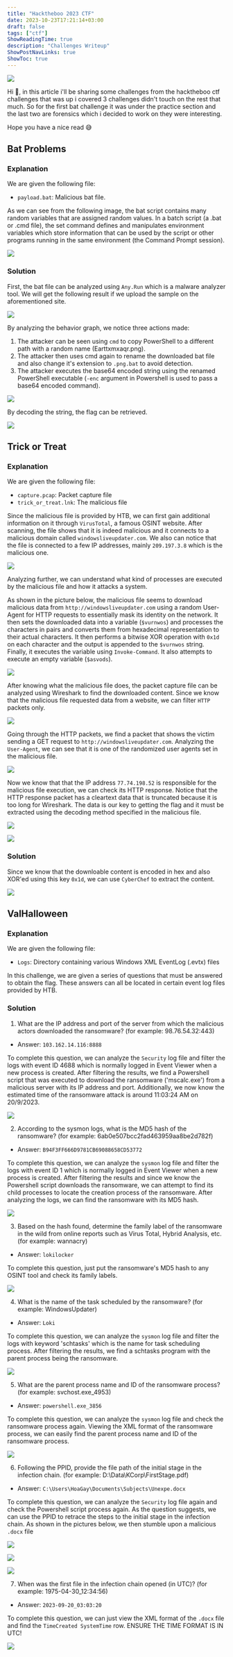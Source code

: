```yaml
---
title: "Hacktheboo 2023 CTF"
date: 2023-10-23T17:21:14+03:00
draft: false
tags: ["ctf"]
ShowReadingTime: true
description: "Challenges Writeup"
ShowPostNavLinks: true
ShowToc: true
---
```


![](https://i.imgur.com/GMsEYt3.png)

Hi 👋, in this article i'll be sharing some challenges from the hacktheboo ctf challenges that was up i covered 3 challenges didn't touch on the rest that much. So for the first bat challenge it was under the practice section and the last two are forensics which i decided to work on they were interesting. 

Hope you have a nice read 😅


## Bat Problems

### Explanation
We are given the following file:
* `payload.bat`: Malicious bat file.

As we can see from the following image, the bat script contains many random variables that are assigned random values. In a batch script (a .bat or .cmd file), the set command defines and manipulates environment variables which store information that can be used by the script or other programs running in the same environment (the Command Prompt session).

![](https://i.imgur.com/6Ila1bK.png)

### Solution

First, the bat file can be analyzed using `Any.Run` which is a malware analyzer tool.
We will get the following result if we upload the sample on the aforementioned site.

![](https://i.imgur.com/qHgSgit.png)

By analyzing the behavior graph, we notice three actions made:
1. The attacker can be seen using `cmd` to copy PowerShell to a different path with a random name (Earttxmxaqr.png). 
1. The attacker then uses cmd again to rename the downloaded bat file and also change it's extension to `.png.bat` to avoid detection.
1. The attacker executes the base64 encoded string using the renamed PowerShell executable (`-enc` argument in Powershell is used to pass a base64 encoded command).

![](https://i.imgur.com/TnYjjwM.png)

By decoding the string, the flag can be retrieved.

![](https://i.imgur.com/yXGbDwO.png)

## Trick or Treat

### Explanation
We are given the following file:
* `capture.pcap`: Packet capture file
* `trick_or_treat.lnk`: The malicious file

Since the malicious file is provided by HTB, we can first gain additional information on it through `VirusTotal`, a famous OSINT website. After scanning, the file shows that it is indeed malicious and it connects to a malicious domain called `windowsliveupdater.com`. We also can notice that the file is connected to a few IP addresses, mainly `209.197.3.8` which is the malicious one.

![](https://i.imgur.com/2D3e9x9.png)

Analyzing further, we can understand what kind of processes are executed by the malicious file and how it attacks a system.

As shown in the picture below, the malicious file seems to download malicious data from `http://windowsliveupdater.com` using a random User-Agent for HTTP requests to essentially mask its identity on the network. It then sets the downloaded data into a variable (`$vurnwos`) and processes the characters in pairs and converts them from hexadecimal representation to their actual characters. It then performs a bitwise XOR operation with `0x1d` on each character and the output is appended to the `$vurnwos` string. Finally, it executes the variable using `Invoke-Command`. It also attempts to execute an empty variable (`$asvods`).

![](https://i.imgur.com/CCvPfrn.png)

After knowing what the malicious file does, the packet capture file can be analyzed using Wireshark to find the downloaded content. Since we know that the malicious file requested data from a website, we can filter `HTTP` packets only.

![](https://github.com/warlocksmurf/hacktheboo2023-ctf/raw/main/images/ctf4.png)

Going through the HTTP packets, we find a packet that shows the victim sending a GET request to `http://windowsliveupdater.com`. Analyzing the `User-Agent`, we can see that it is one of the randomized user agents set in the malicious file.

![](https://github.com/warlocksmurf/hacktheboo2023-ctf/raw/main/images/ctf5.png)

Now we know that that the IP address `77.74.198.52` is responsible for the malicious file execution, we can check its HTTP response. Notice that the HTTP response packet has a cleartext data that is truncated because it is too long for Wireshark. The data is our key to getting the flag and it must be extracted using the decoding method specified in the malicious file.

![](https://github.com/warlocksmurf/hacktheboo2023-ctf/raw/main/images/ctf6.png)

![](https://i.imgur.com/DcWJVAU.png)


### Solution
Since we know that the downloable content is encoded in hex and also XOR'ed using this key `0x1d`, we can use `CyberChef` to extract the content.

![](https://i.imgur.com/kk8AUa1.png)

## ValHalloween 

### Explanation
We are given the following file:
* `Logs`: Directory containing various Windows XML EventLog (.evtx) files

In this challenge, we are given a series of questions that must be answered to obtain the flag. These answers can all be located in certain event log files provided by HTB.

### Solution
1. What are the IP address and port of the server from which the malicious actors downloaded the ransomware? (for example: 98.76.54.32:443)
* Answer: `103.162.14.116:8888`

To complete this question, we can analyze the `Security` log file and filter the logs with event ID 4688 which is normally logged in Event Viewer when a new process is created. After filtering the results, we find a Powershell script that was executed to download the ransomware ('mscalc.exe') from a malicious server with its IP address and port. Additionally, we now know the estimated time of the ransomware attack is around 11:03:24 AM on 20/9/2023.

![](https://github.com/warlocksmurf/hacktheboo2023-ctf/raw/main/images/win2.png)

2. According to the sysmon logs, what is the MD5 hash of the ransomware? (for example: 6ab0e507bcc2fad463959aa8be2d782f)
* Answer: `B94F3FF666D9781CB69088658CD53772`

To complete this question, we can analyze the `sysmon` log file and filter the logs with event ID 1 which is normally logged in Event Viewer when a new process is created. After filtering the results and since we know the Powershell script downloads the ransomware, we can attempt to find its child processes to locate the creation process of the ransomware. After analyzing the logs, we can find the ransomware with its MD5 hash.

![](https://github.com/warlocksmurf/hacktheboo2023-ctf/raw/main/images/win3.png)

3. Based on the hash found, determine the family label of the ransomware in the wild from online reports such as Virus Total, Hybrid Analysis, etc. (for example: wannacry)
* Answer: `lokilocker`

To complete this question, just put the ransomware's MD5 hash to any OSINT tool and check its family labels.

![](https://github.com/warlocksmurf/hacktheboo2023-ctf/raw/main/images/win4.png)

4. What is the name of the task scheduled by the ransomware? (for example: WindowsUpdater)
* Answer: `Loki`


To complete this question, we can analyze the `sysmon` log file and filter the logs with keyword 'schtasks' which is the name for task scheduling process. After filtering the results, we find a schtasks program with the parent process being the ransomware.

![](https://github.com/warlocksmurf/hacktheboo2023-ctf/raw/main/images/win5.png)

5. What are the parent process name and ID of the ransomware process? (for example: svchost.exe_4953)
* Answer: `powershell.exe_3856`

To complete this question, we can analyze the `sysmon` log file and check the ransomware process again. Viewing the XML format of the ransomware process, we can easily find the parent process name and ID of the ransomware process.

![](https://github.com/warlocksmurf/hacktheboo2023-ctf/raw/main/images/win6.png)

6. Following the PPID, provide the file path of the initial stage in the infection chain. (for example: D:\Data\KCorp\FirstStage.pdf)
* Answer: `C:\Users\HoaGay\Documents\Subjects\Unexpe.docx`

To complete this question, we can analyze the `Security` log file again and check the Powershell script process again. As the question suggests, we can use the PPID to retrace the steps to the initial stage in the infection chain. As shown in the pictures below, we then stumble upon a malicious `.docx` file

![](https://github.com/warlocksmurf/hacktheboo2023-ctf/raw/main/images/win7.png)


![](https://github.com/warlocksmurf/hacktheboo2023-ctf/raw/main/images/win8.png)

![](https://github.com/warlocksmurf/hacktheboo2023-ctf/raw/main/images/win9.png)

7. When was the first file in the infection chain opened (in UTC)? (for example: 1975-04-30_12:34:56)
* Answer: `2023-09-20_03:03:20`

To complete this question, we can just view the XML format of the `.docx` file and find the `TimeCreated SystemTime` row. ENSURE THE TIME FORMAT IS IN UTC!

![](https://github.com/warlocksmurf/hacktheboo2023-ctf/raw/main/images/win10.png)

